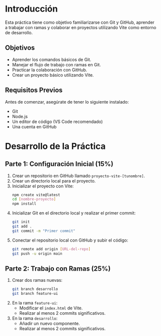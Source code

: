 # Introducción

Esta práctica tiene como objetivo familiarizarse con Git y GitHub, aprender a trabajar con ramas y colaborar en proyectos utilizando Vite como entorno de desarrollo.

## Objetivos
- Aprender los comandos básicos de Git.
- Manejar el flujo de trabajo con ramas en Git.
- Practicar la colaboración con GitHub.
- Crear un proyecto básico utilizando Vite.

## Requisitos Previos
Antes de comenzar, asegúrate de tener lo siguiente instalado:
- Git
- Node.js
- Un editor de código (VS Code recomendado)
- Una cuenta en GitHub

# Desarrollo de la Práctica

## Parte 1: Configuración Inicial (15%)
1. Crear un repositorio en GitHub llamado `proyecto-vite-[tunombre]`.
2. Crear un directorio local para el proyecto.
3. Inicializar el proyecto con Vite:
    ```sh
    npm create vite@latest
    cd [nombre-proyecto]
    npm install
    ```
4. Inicializar Git en el directorio local y realizar el primer commit:
    ```sh
    git init
    git add .
    git commit -m "Primer commit"
    ```
5. Conectar el repositorio local con GitHub y subir el código:
    ```sh
    git remote add origin [URL-del-repo]
    git push -u origin main
    ```

## Parte 2: Trabajo con Ramas (25%)
1. Crear dos ramas nuevas:
    ```sh
    git branch desarrollo
    git branch feature-ui
    ```
2. En la rama `feature-ui`:
    - Modificar el `index.html` de Vite.
    - Realizar al menos 2 commits significativos.
3. En la rama `desarrollo`:
    - Añadir un nuevo componente.
    - Realizar al menos 2 commits significativos.

